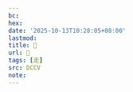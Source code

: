 ```yaml
---
bc:
hex:
date: '2025-10-13T10:28:05+08:00'
lastmod:
title: 􁸶
url: 􁸶
tags: [走]
src: DCCV
note:
---
```

